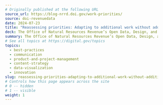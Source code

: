 ```yaml
---
# Originally published at the following URL
source_url: https://blog-nrrd.doi.gov/work-priorities/
source: doi-revenuedata
date: 2024-07-23
title: "Reassessing priorities: Adapting to additional work without additional resources"
deck: The Office of Natural Resources Revenue’s Open Data, Design, and Development (ODD) team is taking on management of a fourth website, despite being short-staffed., As a result, they have revisited and reprioritized their yearly goals. To do so, they utilized a prioritization matrix, developed  a structured impact assessment, and laid out a transition plan. Their process ensured realistic workload adjustments, improved team morale, and highlighted the importance of practical goal-setting, especially when teams are short-staffed.
summary: The Office of Natural Resources Revenue’s Open Data, Design, and Development (ODD) team is taking on management of a fourth website, despite being short-staffed., As a result, they have revisited and reprioritized their yearly goals. To do so, they utilized a prioritization matrix, developed  a structured impact assessment, and laid out a transition plan. Their process ensured realistic workload adjustments, improved team morale, and highlighted the importance of practical goal-setting, especially when teams are short-staffed.
# See all topics at https://digital.gov/topics
topics:
  - best-practices
  - communication
  - product-and-project-management
  - content-strategy
  - data-visualization
  - innovation
slug: reassessing-priorities-adapting-to-additional-work-without-additional-resources
# Controls how this page appears across the site
# 0 -- hidden
# 1 -- visible
weight: 1
---
```

